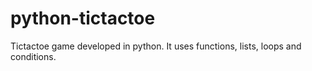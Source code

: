 # python-tictactoe

Tictactoe game developed in python. It uses functions, lists, loops and conditions.
